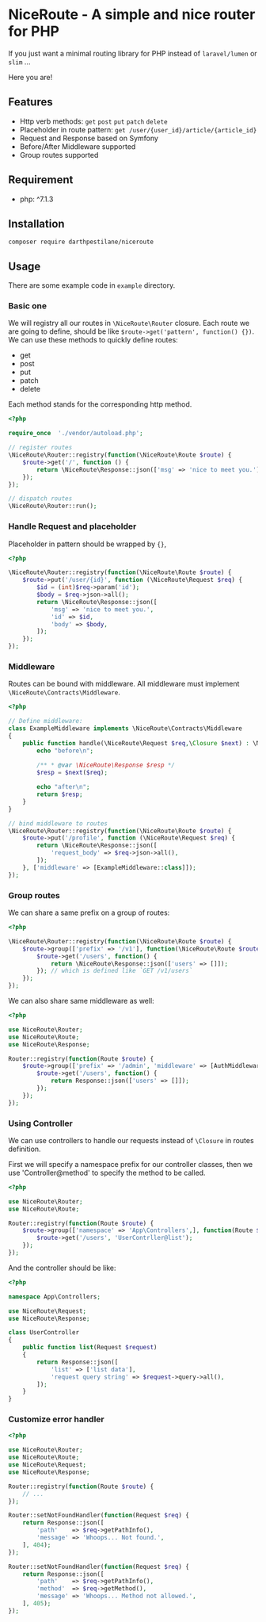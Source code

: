 # NiceRoute - A simple and nice router for PHP

If you just want a minimal routing library for PHP instead of `laravel/lumen` or `slim` ...

Here you are!

## Features

- Http verb methods: `get` `post` `put` `patch` `delete`
- Placeholder in route pattern: `get /user/{user_id}/article/{article_id}`
- Request and Response based on Symfony
- Before/After Middleware supported
- Group routes supported

## Requirement

- php: ^7.1.3

## Installation

`composer require darthpestilane/niceroute`

## Usage

There are some example code in `example` directory.

### Basic one

We will registry all our routes in `\NiceRoute\Router` closure.
Each route we are going to define, should be like `$route->get('pattern', function() {})`.
We can use these methods to quickly define routes:

- get
- post
- put
- patch
- delete

Each method stands for the corresponding http method.

```php
<?php

require_once  './vendor/autoload.php';

// register routes
\NiceRoute\Router::registry(function(\NiceRoute\Route $route) {
    $route->get('/', function () {
        return \NiceRoute\Response::json(['msg' => 'nice to meet you.']);
    });
});

// dispatch routes
\NiceRoute\Router::run();
```

### Handle Request and placeholder

Placeholder in pattern should be wrapped by `{}`,

```php
<?php

\NiceRoute\Router::registry(function(\NiceRoute\Route $route) {
    $route->put('/user/{id}', function (\NiceRoute\Request $req) {
        $id = (int)$req->param('id');
        $body = $req->json->all();
        return \NiceRoute\Response::json([
            'msg' => 'nice to meet you.',
            'id' => $id,
            'body' => $body,
        ]);
    });
});
```

### Middleware

Routes can be bound with middleware.
All middleware must implement `\NiceRoute\Contracts\Middleware`.

```php
<?php

// Define middleware:
class ExampleMiddleware implements \NiceRoute\Contracts\Middleware
{
    public function handle(\NiceRoute\Request $req,\Closure $next) : \NiceRoute\Response{
        echo "before\n";
        
        /** * @var \NiceRoute\Response $resp */
        $resp = $next($req);

        echo "after\n";
        return $resp;
    }
}

// bind middleware to routes
\NiceRoute\Router::registry(function(\NiceRoute\Route $route) {
    $route->put('/profile', function (\NiceRoute\Request $req) {
        return \NiceRoute\Response::json([
            'request_body' => $req->json->all(),
        ]);
    }, ['middleware' => [ExampleMiddleware::class]]);
});
```

### Group routes

We can share a same prefix on a group of routes:

```php
<?php

\NiceRoute\Router::registry(function(\NiceRoute\Route $route) {
    $route->group(['prefix' => '/v1'], function(\NiceRoute\Route $route) {
        $route->get('/users', function() {
            return \NiceRoute\Response::json(['users' => []]);
        }); // which is defined like `GET /v1/users`
    });
});
```

We can also share same middleware as well:

```php
<?php

use NiceRoute\Router;
use NiceRoute\Route;
use NiceRoute\Response;

Router::registry(function(Route $route) {
    $route->group(['prefix' => '/admin', 'middleware' => [AuthMiddleware::class]], function(Route $route) {
        $route->get('/users', function() {
            return Response::json(['users' => []]);
        });
    });
});
```

### Using Controller

We can use controllers to handle our requests instead of `\Closure` in routes definition.

First we will specify a namespace prefix for our controller classes,
then we use 'Controller@method' to specify the method to be called.

```php
<?php

use NiceRoute\Router;
use NiceRoute\Route;

Router::registry(function(Route $route) {
    $route->group(['namespace' => 'App\Controllers',], function(Route $route) {
        $route->get('/users', 'UserContrller@list');
    });
});
```

And the controller should be like:

```php
<?php

namespace App\Controllers;

use NiceRoute\Request;
use NiceRoute\Response;

class UserController
{
    public function list(Request $request)
    {
        return Response::json([
            'list' => ['list data'],
            'request query string' => $request->query->all(),
        ]);
    }
}
```

### Customize error handler

```php
<?php

use NiceRoute\Router;
use NiceRoute\Route;
use NiceRoute\Request;
use NiceRoute\Response;

Router::registry(function(Route $route) {
    // ...
});

Router::setNotFoundHandler(function(Request $req) {
    return Response::json([
        'path'    => $req->getPathInfo(),
        'message' => 'Whoops... Not found.',
    ], 404);
});

Router::setNotFoundHandler(function(Request $req) {
    return Response::json([
        'path'    => $req->getPathInfo(),
        'method'  => $req->getMethod(),
        'message' => 'Whoops... Method not allowed.',
    ], 405);
});
```
